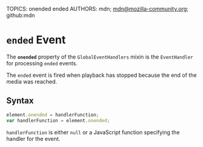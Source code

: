 TOPICS: onended
        ended
AUTHORS: mdn; mdn@mozilla-community.org; github:mdn

# `ended` Event

The **`onended`** property of the `GlobalEventHandlers` mixin is the `EventHandler` for processing
`ended` events.

The `ended` event is fired when playback has stopped because the end of the media was reached.

## Syntax

```javascript
element.onended = handlerFunction;
var handlerFunction = element.onended;
```

`handlerFunction` is either `null` or a JavaScript function specifying the handler for the event.
